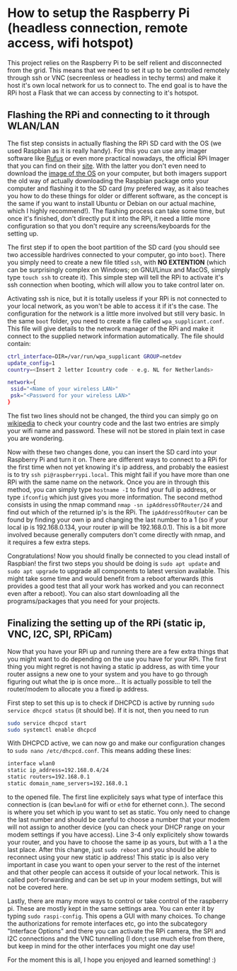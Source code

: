 # How to setup the Raspberry Pi (headless connection, remote access, wifi hotspot)

This project relies on the Raspberry Pi to be self relient and disconnected from the grid. This means that we need to set it up to be controlled remotely through ssh or VNC (secreenless or headless in techy terms) and make it host it's own local network for us to connect to. The end goal is to have the RPi host a Flask that we can access by connecting to it's hotspot.

## Flashing the RPi and connecting to it through WLAN/LAN

The fist step consists in actually flashing the RPi SD card with the OS (we used Raspbian as it is really handy). For this you can use any imager software like [Rufus](https://rufus.ie/) or even more practical nowadays, the official RPi Imager that you can find on their [site](https://www.raspberrypi.org/software/). With the latter you don't even need to download the [image of the OS](https://www.raspberrypi.org/software/operating-systems/) on your computer, but both imagers support the old way of actually downloading the Raspbian package onto your computer and flashing it to the SD card (my prefered way, as it also teaches you how to do these things for older or different software, as the concept is the same if you want to install Ubuntu or Debian on our actual machine, which I highly recommend!). The flashing process can take some time, but once it's finished, don't directly put it into the RPi, it need a little more configuration so that you don't require any screens/keyboards for the setting up.

The first step if to open the boot partition of the SD card (you should see two accessible hardrives connected to your computer, go into `boot`). There you simply need to create a new file titled `ssh`, with **NO EXTENTION** (which can be surprisingly complex on Windows; on GNU/Linux and MacOS, simply type `touch ssh` to create it). This simple step will tell the RPi to activate it's ssh connection when booting, which will allow you to take control later on. 

Activating ssh is nice, but it is totally useless if your RPi is not connected to your local network, as you won't be able to access it if it's the case. The configuration for the network is a little more involved but still very basic. In the same `boot` folder, you need to create a file called `wpa_supplicant.conf`. This file will give details to the network manager of the RPi and make it connect to the supplied network information automatically. The file should contain:

```bash
ctrl_interface=DIR=/var/run/wpa_supplicant GROUP=netdev
update_config=1
country=<Insert 2 letter Icountry code - e.g. NL for Netherlands>

network={
 ssid="<Name of your wireless LAN>"
 psk="<Password for your wireless LAN>"
}
```

The fist two lines should not be changed, the third you can simply go on [wikipedia](https://en.wikipedia.org/wiki/ISO_3166-1) to check your country code and the last two entries are simply your wifi name and password. These will not be stored in plain text in case you are wondering.

Now with these two changes done, you can insert the SD card into your Raspberry Pi and turn it on. There are different ways to connect to a RPi for the first time when not yet knowing it's ip address, and probably the easiest is to try `ssh pi@raspberrypi.local`. This might fail if you have more than one RPi with the same name on the network. Once you are in through this method, you can simply type `hostname -I` to find your full ip address, or type `ifconfig` which just gives you more information. The second method consists in using the nmap command `nmap -sn ipAddressOfRouter/24` and find out which of the returned ip's is the RPi. The `ipAddressOfRouter` can be found by finding your own ip and changing the last number to a 1 (so if your local ip is 192.168.0.134, your router ip will be 192.168.0.1). This is a bit more involved because generally computers don't come directly with nmap, and it requires a few extra steps.

Congratulations! Now you should finally be connected to you clead install of Raspbian! the first two steps you should be doing is `sudo apt update` and `sudo apt upgrade` to upgrade all components to latest version available. This might take some time and would benefit from a reboot afterwards (this provides a good test that all your work has worked and you can reconnect even after a reboot). You can also start downloading all the programs/packages that you need for your projects.

## Finalizing the setting up of the RPi (static ip, VNC, I2C, SPI, RPiCam)

Now that you have your RPi up and running there are a few extra things that you might want to do depending on the use you have for your RPi. The first thing you might regret is not having a static ip address, as with time your router assigns a new one to your system and you have to go through figuring out what the ip is once more... It is actually possible to tell the router/modem to allocate you a fixed ip address.

First step to set this up is to check if DHCPCD is active by running `sudo service dhcpcd status` (it should be). If it is not, then you need to run 

```bash
sudo service dhcpcd start
sudo systemctl enable dhcpcd
```

With DHCPCD active, we can now go and make our configuration changes to `sudo nano /etc/dhcpcd.conf`. This means adding these lines:

```bash
interface wlan0
static ip_address=192.168.0.4/24 
static routers=192.168.0.1
static domain_name_servers=192.168.0.1
```

to the opened file. The first line explicitely says what type of interface this connection is (can be`wlan0` for wifi or `eth0` for ethernet conn.). The second is where you set which ip you want to set as static. You only need to change the last number and should be careful to choose a number that your modem will not assign to another device (you can check your DHCP range on your modem settings if you have access). Line 3-4 only explicitely show towards your router, and you have to choose the same ip as yours, but with a 1 a the last place. After this change, just `sudo reboot` and you should be able to reconnect using your new static ip address! This static ip is also very important in case you want to open your server to the rest of the internet and that other people can access it outside of your local network. This is called port-forwarding and can be set up in your modem settings, but will not be covered here.

Lastly, there are many more ways to control or take control of the raspberry pi. These are mostly kept in the same settings area. You can enter it by typing `sudo raspi-config`. This opens a GUI with many choices. To change the authorizations for remote interfaces etc, go into the subcategory "Interface Options" and there you can activate the RPi camera, the SPI and I2C connections and the VNC tunnelling (I don;t use much else from there, but keep in mind for the other interfaces you might one day use!

For the moment this is all, I hope you enjoyed and learned something! :)
